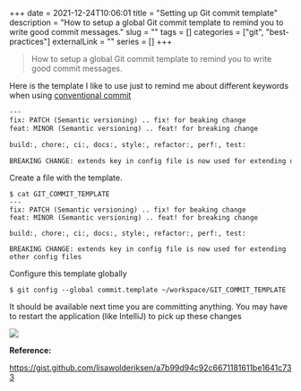 +++
date = 2021-12-24T10:06:01
title = "Setting up Git commit template"
description = "How to setup a global Git commit template to remind you to write good commit messages."
slug = ""
tags = []
categories = ["git", "best-practices"]
externalLink = ""
series = []
+++
        
> How to setup a global Git commit template to remind you to write good commit messages.

Here is the template I like to use just to remind me about different keywords when using [conventional commit](https://www.conventionalcommits.org/en/v1.0.0/#summary)

```txt
---
fix: PATCH (Semantic versioning) .. fix! for beaking change
feat: MINOR (Semantic versioning) .. feat! for breaking change

build:, chore:, ci:, docs:, style:, refactor:, perf:, test:

BREAKING CHANGE: extends key in config file is now used for extending other config files
```

Create a file with the template.

```shell
$ cat GIT_COMMIT_TEMPLATE
---
fix: PATCH (Semantic versioning) .. fix! for beaking change
feat: MINOR (Semantic versioning) .. feat! for breaking change

build:, chore:, ci:, docs:, style:, refactor:, perf:, test:

BREAKING CHANGE: extends key in config file is now used for extending other config files
```

Configure this template globally

```shell
$ git config --global commit.template ~/workspace/GIT_COMMIT_TEMPLATE
```

It should be available next time you are committing anything. You may have to restart the application (like IntelliJ) to pick up these changes

![](/images/2021/12/496441513639431.png)


**Reference:**

https://gist.github.com/lisawolderiksen/a7b99d94c92c6671181611be1641c733